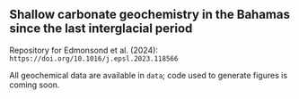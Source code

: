 ## Shallow carbonate geochemistry in the Bahamas since the last interglacial period
Repository for Edmonsond et al. (2024): `https://doi.org/10.1016/j.epsl.2023.118566`

All geochemical data are available in `data`; code used to generate figures is coming soon.

